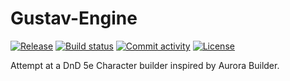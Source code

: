 # Gustav-Engine

[![Release](https://img.shields.io/github/v/release/Gustav-Engine/Gustav-Engine)](https://img.shields.io/github/v/release/GustavoSchip/Gustav-Engine)
[![Build status](https://img.shields.io/github/actions/workflow/status/Gustav-Engine/Gustav-Engine/main.yml?branch=main)](https://github.com/GustavoSchip/Gustav-Engine/actions/workflows/main.yml?query=branch%3Amain)
[![Commit activity](https://img.shields.io/github/commit-activity/m/Gustav-Engine/Gustav-Engine)](https://img.shields.io/github/commit-activity/m/GustavoSchip/Gustav-Engine)
[![License](https://img.shields.io/github/license/Gustav-Engine/Gustav-Engine)](https://img.shields.io/github/license/GustavoSchip/Gustav-Engine)

Attempt at a DnD 5e Character builder inspired by Aurora Builder.
